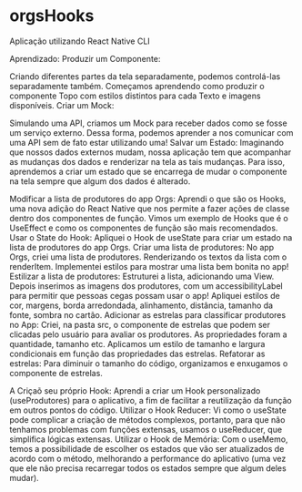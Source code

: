 # orgsHooks
Aplicação utilizando React Native CLI

Aprendizado:
Produzir um Componente:

Criando diferentes partes da tela separadamente, podemos controlá-las separadamente também. Começamos aprendendo como produzir o componente Topo com estilos distintos para cada Texto e imagens disponíveis.
Criar um Mock:

Simulando uma API, criamos um Mock para receber dados como se fosse um serviço externo. Dessa forma, podemos aprender a nos comunicar com uma API sem de fato estar utilizando uma!
Salvar um Estado:
Imaginando que nossos dados externos mudam, nossa aplicação tem que acompanhar as mudanças dos dados e renderizar na tela as tais mudanças. Para isso, aprendemos a criar um estado que se encarrega de mudar o componente na tela sempre que algum dos dados é alterado.

Modificar a lista de produtores do app Orgs:
Aprendi o que são os Hooks, uma nova adição do React Native que nos permite a fazer ações de classe dentro dos componentes de função. Vimos um exemplo de Hooks que é o UseEffect e como os componentes de função são mais recomendados.
Usar o State do Hook:
Apliquei o Hook de useState para criar um estado na lista de produtores do app Orgs.
Criar uma lista de produtores:
No app Orgs, criei uma lista de produtores. Renderizando os textos da lista com o renderItem. Implementei estilos para mostrar uma lista bem bonita no app!
Estilizar a lista de produtores:
Estruturei a lista, adicionando uma View. Depois inserimos as imagens dos produtores, com um accessibilityLabel para permitir que pessoas cegas possam usar o app! Apliquei estilos de cor, margens, borda arredondada, alinhamento, distância, tamanho da fonte, sombra no cartão.
Adicionar as estrelas para classificar produtores no App:
Criei, na pasta src, o componente de estrelas que podem ser clicadas pelo usuário para avaliar os produtores. As propriedades foram a quantidade, tamanho etc. Aplicamos um estilo de tamanho e largura condicionais em função das propriedades das estrelas.
Refatorar as estrelas:
Para diminuir o tamanho do código, organizamos e enxugamos o componente de estrelas.

A Criçaõ seu próprio Hook:
Aprendi a criar um Hook personalizado (useProdutores) para o aplicativo, a fim de facilitar a reutilização da função em outros pontos do código.
Utilizar o Hook Reducer:
Vi como o useState pode complicar a criação de métodos complexos, portanto, para que não tenhamos problemas com funções extensas, usamos o useReducer, que simplifica lógicas extensas.
Utilizar o Hook de Memória:
Com o useMemo, temos a possibilidade de escolher os estados que vão ser atualizados de acordo com o método, melhorando a performance do aplicativo (uma vez que ele não precisa recarregar todos os estados sempre que algum deles mudar).
